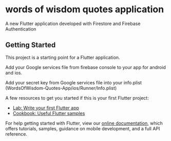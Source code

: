 # words of wisdom quotes application

A new Flutter application developed with Firestore and Firebase Authentication

## Getting Started

This project is a starting point for a Flutter application.

Add your Google services file from firebase console to your app for android and ios.

Add your secret key from Google services file into your info.plist (WordsOfWisdom-Quotes-App/ios/Runner/Info.plist)

A few resources to get you started if this is your first Flutter project:

- [Lab: Write your first Flutter app](https://flutter.dev/docs/get-started/codelab)
- [Cookbook: Useful Flutter samples](https://flutter.dev/docs/cookbook)

For help getting started with Flutter, view our
[online documentation](https://flutter.dev/docs), which offers tutorials,
samples, guidance on mobile development, and a full API reference.
